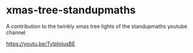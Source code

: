 # xmas-tree-standupmaths
A contribution to the twinkly xmas tree lights of the standupmaths youtube channel

https://youtu.be/TvlpIojusBE
